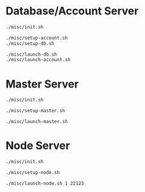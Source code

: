 # Database/Account Server

```sh
./misc/init.sh

./misc/setup-account.sh
./misc/setup-db.sh

./misc/launch-db.sh
./misc/launch-account.sh
```

# Master Server
```sh
./misc/init.sh

./misc/setup-master.sh

./misc/launch-master.sh
```

# Node Server
```sh
./misc/init.sh

./misc/setup-node.sh

./misc/launch-node.sh 1 22123
```